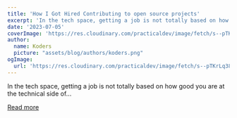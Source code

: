 ```yaml
---
title: 'How I Got Hired Contributing to open source projects'
excerpt: 'In the tech space, getting a job is not totally based on how good you are at the technical side of...'
date: '2023-07-05'
coverImage: 'https://res.cloudinary.com/practicaldev/image/fetch/s--pTKrLq38--/c_imagga_scale,f_auto,fl_progressive,h_420,q_auto,w_1000/https://dev-to-uploads.s3.amazonaws.com/uploads/articles/x6sc1eno6shuvql8noth.png'
author:
  name: Koders
  picture: "assets/blog/authors/koders.png"
ogImage:
  url: 'https://res.cloudinary.com/practicaldev/image/fetch/s--pTKrLq38--/c_imagga_scale,f_auto,fl_progressive,h_420,q_auto,w_1000/https://dev-to-uploads.s3.amazonaws.com/uploads/articles/x6sc1eno6shuvql8noth.png'
---
```


In the tech space, getting a job is not totally based on how good you are at the technical side of...

[Read more](https://dev.to/opensauced/how-i-got-hired-contributing-to-open-source-projects-546i)
